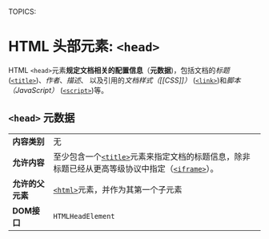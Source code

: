 TOPICS: <head>

# HTML 头部元素: `<head>`

HTML `<head>`元素**规定文档相关的配置信息**（**元数据**)，包括文档的*标题* ([`<title>`](/zh-hans/webfrontend/<title>))、*作者*、*描述*、
以及引用的*文档样式（[[CSS]]）* ([`<link>`](/zh-hans/webfrontend/<link>))和*脚本（JavaScript）* ([`<script>`](/zh-hans/webfrontend/<script>))等。

## `<head>` 元数据

|  |  |
| :-- | :-- |
| **内容类别** | 无 |
| **允许内容** | 至少包含一个[`<title>`](/zh-hans/webfrontend/<title>/)元素来指定文档的标题信息，除非标题已经从更高等级协议中指定（[`<iframe>`](/zh-hans/webfrontend/<iframe>)）。|
| **允许的父元素** | [`<html>`](/zh-hans/webfrontend/<html>)元素，并作为其第一个子元素 |
| **DOM接口** | `HTMLHeadElement` |
